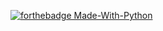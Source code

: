 
[![forthebadge Made-With-Python](http://ForTheBadge.com/images/badges/made-with-python.svg)](https://www.python.org/)
